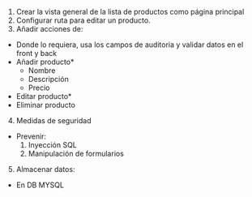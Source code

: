 1. Crear la vista general de la lista de productos como página principal
2. Configurar ruta para editar un producto.
3. Añadir acciones de:
  - Donde lo requiera, usa los campos de auditoria y validar datos en el front y back
  - Añadir producto*
    - Nombre
    - Descripción
    - Precio
  - Editar producto*
  - Eliminar producto
4. Medidas de seguridad
  - Prevenir:
    1. Inyección SQL
    2. Manipulación de formularios
5. Almacenar datos:
  - En DB MYSQL
